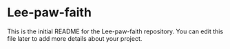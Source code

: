 # Lee-paw-faith

This is the initial README for the Lee-paw-faith repository. You can edit this file later to add more details about your project.